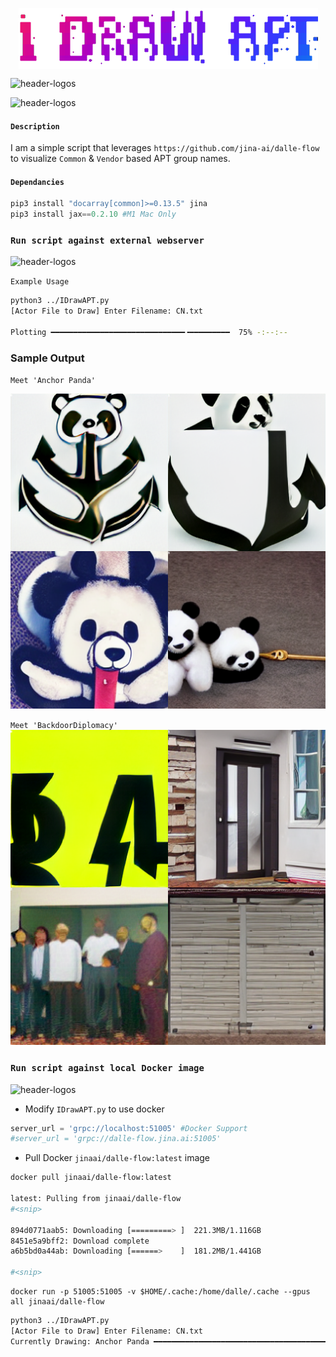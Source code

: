 <p align="center">
<img align="center" width="479" height="98" src="https://github.com/NoDataFound/IDrawAPT/raw/main/res/IDA.png"></p>


![header-logos](https://img.shields.io/static/v1?label=🏴‍☠️|NameSource:&logo=cn&message=apt.threattracking.com&color=red)

![header-logos](https://img.shields.io/static/v1?label=InProgress&logo=cn&message=🇨🇳|🇷🇺&color=blue)


#### `Description`

I am a simple script that leverages `https://github.com/jina-ai/dalle-flow` to visualize `Common` & `Vendor` based APT group names.

#### `Dependancies`


```python
pip3 install "docarray[common]>=0.13.5" jina
pip3 install jax==0.2.10 #M1 Mac Only
```


### `Run script against external webserver`

![header-logos](https://img.shields.io/static/v1?label=Option0&logo=nintendo&message=hosted:DALL-E-Flow&color=blue)

`Example Usage `
```bash
python3 ../IDrawAPT.py
[Actor File to Draw] Enter Filename: CN.txt

Plotting ━━━━━━━━━━━━━━━━━━━━━━━━━━━━━━╺━━━━━━━━━  75% -:--:--
```
### Sample Output

`Meet 'Anchor Panda' `

![header-logos](https://github.com/NoDataFound/IDrawAPT/raw/main/China/AnchorPanda.png) 

`Meet 'BackdoorDiplomacy' `
![header-logos](https://github.com/NoDataFound/IDrawAPT/blob/main/China/BackdoorDiplomacy.png)

### `Run script against local Docker image`

![header-logos](https://img.shields.io/static/v1?label=Option1&logo=docker&message=jinaai/dalle-flow:latest&color=blue)
* Modify `IDrawAPT.py` to use docker

```python
server_url = 'grpc://localhost:51005' #Docker Support
#server_url = 'grpc://dalle-flow.jina.ai:51005'
```
* Pull Docker `jinaai/dalle-flow:latest` image 


```bash
docker pull jinaai/dalle-flow:latest

latest: Pulling from jinaai/dalle-flow
#<snip>

894d0771aab5: Downloading [=========> ]  221.3MB/1.116GB
8451e5a9bff2: Download complete
a6b5bd0a44ab: Downloading [======>    ]  181.2MB/1.441GB

#<snip>
```
```
docker run -p 51005:51005 -v $HOME/.cache:/home/dalle/.cache --gpus all jinaai/dalle-flow
```
```bash
python3 ../IDrawAPT.py
[Actor File to Draw] Enter Filename: CN.txt
Currently Drawing: Anchor Panda ━━━━━━━━━━━━━━━━━━━━━━━━━━━━━━━━━━━━━━━━   0% -:--:--
```




